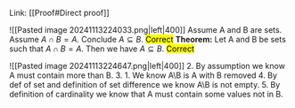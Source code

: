 Link: [[Proof#Direct proof]]

![[Pasted image 20241113224033.png|left|400]]
Assume A and B are sets. Assume $A\cap B = A$. Conclude $A\subseteq B$. <mark class="hltr-green">Correct</mark>
**Theorem:**
Let A and B be sets such that $A\cap B = A$. Then we have $A\subseteq B$. <mark class="hltr-green">Correct</mark>

![[Pasted image 20241113224647.png|left|400]]
2. By assumption we know A must contain more than B.
3. 1. We know A\B is A with B removed
4. By def of set and definition of set difference we know A\B is not empty.
5. By definition of cardinality we know that A must contain some values not in B.
